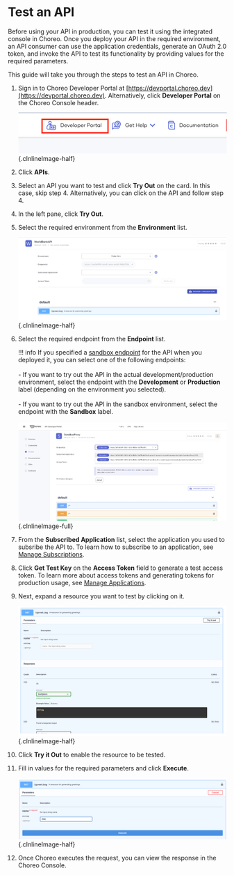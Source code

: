 # Test an API
 
Before using your API in production, you can test it using the integrated console in Choreo. Once you deploy your API in the required environment, an API consumer can use the application credentials, generate an OAuth 2.0 token, and invoke the API to test its functionality by providing values for the required parameters. 

This guide will take you through the steps to test an API in Choreo. 

1. Sign in to Choreo Developer Portal at [https://devportal.choreo.dev](https://devportal.choreo.dev). Alternatively, click **Developer Portal**  on the Choreo Console header. 

    ![Developer Portal](../assets/img/developer-portal/manage-applications/developer-portal.png){.cInlineImage-half}

2. Click **APIs**.

3. Select an API you want to test and click **Try Out** on the card. In this case, skip step 4. Alternatively, you can click on the API and follow step 4. 
4. In the left pane, click **Try Out**.
5. Select the required environment from the **Environment** list.

    ![Test Panel](../assets/img/developer-portal/test-api/test-panel.png){.cInlineImage-half}

6. Select the required endpoint from the **Endpoint** list.

    !!! info
        If you specified a [sandbox endpoint](../deploy/deploy-your-component.md/#enter-sandbox-endpoint) for the API  when you deployed it, you can select one of the following endpoints:<br/><br/>- If you want to try out the API in the actual development/production environment, select the endpoint with the **Development** or **Production** label (depending on the environment you selected).<br/><br/>- If you want to try out the API in the sandbox environment, select the endpoint with the **Sandbox** label.<br/><br/>![Sandbox endpoint in try out view](../assets/img/deploy/sandbox-endpoint-in-try-out-view.png){.cInlineImage-full}

7. From the **Subscribed Application** list, select the application you used to subsribe the API to. To learn how to subscribe to an application, see [Manage Subscriptions](../manage-subscription/). 

8. Click **Get Test Key** on the **Access Token** field to generate a test access token. To learn more about access tokens and generating tokens for production usage, see [Manage Applications](../manage-application/#generate-keys).

9. Next, expand a resource you want to test by clicking on it.

    ![Test Resource](../assets/img/developer-portal/test-api/test-resource.png){.cInlineImage-half}

10. Click **Try it Out** to enable the resource to be tested.  
11. Fill in values for the required parameters and click **Execute**.

    ![Test Resource](../assets/img/developer-portal/test-api/test-enabled-resource.png){.cInlineImage-half}

12. Once Choreo executes the request, you can view the response in the Choreo Console.  

